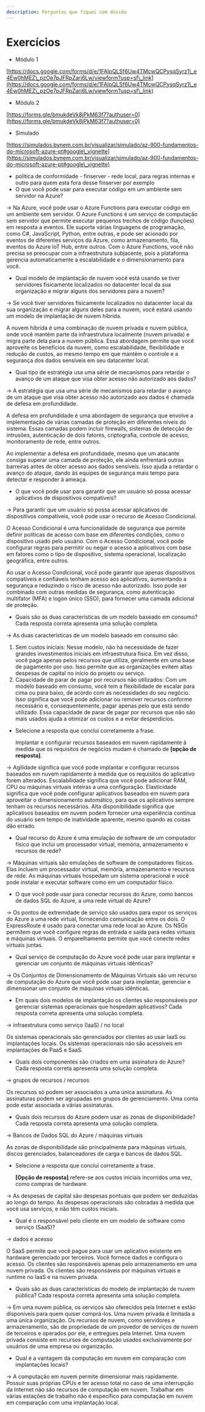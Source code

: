 ```yaml
---
description: Perguntas que fiquei com dúvida
---
```


# Exercícios

* Módulo 1

[https://docs.google.com/forms/d/e/1FAIpQLSf6Uw4TMcwQCPysqSyrz1\_e4Ew0hMEZ\_pzOe7pJFRpZarj6Lw/viewform?usp=sf\_link](https://docs.google.com/forms/d/e/1FAIpQLSf6Uw4TMcwQCPysqSyrz1\_e4Ew0hMEZ\_pzOe7pJFRpZarj6Lw/viewform?usp=sf\_link)

* Módulo 2

[https://forms.gle/bmukdeVk8jPkM63f7?authuser=0](https://forms.gle/bmukdeVk8jPkM63f7?authuser=0)

* Simulado

[https://simulados.bynem.com.br/visualizar/simulado/az-900-fundamentos-do-microsoft-azure-pt#google\_vignette](https://simulados.bynem.com.br/visualizar/simulado/az-900-fundamentos-do-microsoft-azure-pt#google\_vignette)



* politica de conformidade - finserver - rede local, para regras internas e outro para quem esta fora desse finserver por exemplo
* O que você pode usar para executar código em um ambiente sem servidor na Azure?

\-> Na Azure, você pode usar o Azure Functions para executar código em um ambiente sem servidor. O Azure Functions é um serviço de computação sem servidor que permite executar pequenos trechos de código (funções) em resposta a eventos. Ele suporta várias linguagens de programação, como C#, JavaScript, Python, entre outras, e pode ser acionado por eventos de diferentes serviços da Azure, como armazenamento, fila, eventos do Azure IoT Hub, entre outros. Com o Azure Functions, você não precisa se preocupar com a infraestrutura subjacente, pois a plataforma gerencia automaticamente a escalabilidade e o dimensionamento para você.



* Qual modelo de implantação de nuvem você está usando se tiver servidores fisicamente localizados no datacenter local da sua organização e migrar alguns dos servidores para a nuvem?

\-> Se você tiver servidores fisicamente localizados no datacenter local da sua organização e migrar alguns deles para a nuvem, você estará usando um modelo de implantação de nuvem híbrida.

A nuvem híbrida é uma combinação de nuvem privada e nuvem pública, onde você mantém parte da infraestrutura localmente (nuvem privada) e migra parte dela para a nuvem pública. Essa abordagem permite que você aproveite os benefícios da nuvem, como escalabilidade, flexibilidade e redução de custos, ao mesmo tempo em que mantém o controle e a segurança dos dados sensíveis em seu datacenter local.



* Qual tipo de estratégia usa uma série de mecanismos para retardar o avanço de um ataque que visa obter acesso não autorizado aos dados?

\-> A estratégia que usa uma série de mecanismos para retardar o avanço de um ataque que visa obter acesso não autorizado aos dados é chamada de defesa em profundidade.

A defesa em profundidade é uma abordagem de segurança que envolve a implementação de várias camadas de proteção em diferentes níveis do sistema. Essas camadas podem incluir firewalls, sistemas de detecção de intrusões, autenticação de dois fatores, criptografia, controle de acesso, monitoramento de rede, entre outros.

Ao implementar a defesa em profundidade, mesmo que um atacante consiga superar uma camada de proteção, ele ainda enfrentará outras barreiras antes de obter acesso aos dados sensíveis. Isso ajuda a retardar o avanço do ataque, dando às equipes de segurança mais tempo para detectar e responder à ameaça.



* O que você pode usar para garantir que um usuário só possa acessar aplicativos de dispositivos compatíveis?

\-> Para garantir que um usuário só possa acessar aplicativos de dispositivos compatíveis, você pode usar o recurso de Acesso Condicional.

O Acesso Condicional é uma funcionalidade de segurança que permite definir políticas de acesso com base em diferentes condições, como o dispositivo usado pelo usuário. Com o Acesso Condicional, você pode configurar regras para permitir ou negar o acesso a aplicativos com base em fatores como o tipo de dispositivo, sistema operacional, localização geográfica, entre outros.

Ao usar o Acesso Condicional, você pode garantir que apenas dispositivos compatíveis e confiáveis tenham acesso aos aplicativos, aumentando a segurança e reduzindo o risco de acesso não autorizado. Isso pode ser combinado com outras medidas de segurança, como autenticação multifator (MFA) e logon único (SSO), para fornecer uma camada adicional de proteção.





* Quais são as duas características de um modelo baseado em consumo? Cada resposta correta apresenta uma solução completa.

\-> As duas características de um modelo baseado em consumo são:

1. Sem custos iniciais: Nesse modelo, não há necessidade de fazer grandes investimentos iniciais em infraestrutura física. Em vez disso, você paga apenas pelos recursos que utiliza, geralmente em uma base de pagamento por uso. Isso permite que as organizações evitem altas despesas de capital no início do projeto ou serviço.
2. Capacidade de parar de pagar por recursos não utilizados: Com um modelo baseado em consumo, você tem a flexibilidade de escalar para cima ou para baixo, de acordo com as necessidades do seu negócio. Isso significa que você pode adicionar ou remover recursos conforme necessário e, consequentemente, pagar apenas pelo que está sendo utilizado. Essa capacidade de parar de pagar por recursos que não são mais usados ajuda a otimizar os custos e a evitar desperdícios.



*   Selecione a resposta que conclui corretamente a frase.

    Implantar e configurar recursos baseados em nuvem rapidamente à medida que os requisitos de negócios mudam é chamado de **\[opção de resposta]**.

\-> Agilidade significa que você pode implantar e configurar recursos baseados em nuvem rapidamente à medida que os requisitos do aplicativo forem alterados. Escalabilidade significa que você pode adicionar RAM, CPU ou máquinas virtuais inteiras a uma configuração. Elasticidade significa que você pode configurar aplicativos baseados em nuvem para aproveitar o dimensionamento automático, para que os aplicativos sempre tenham os recursos necessários. Alta disponibilidade significa que aplicativos baseados em nuvem podem fornecer uma experiência contínua do usuário sem tempo de inatividade aparente, mesmo quando as coisas dão errado.



* &#x20;Qual recurso do Azure é uma emulação de software de um computador físico que inclui um processador virtual, memória, armazenamento e recursos de rede?

\-> Máquinas virtuais são emulações de software de computadores físicos. Elas incluem um processador virtual, memória, armazenamento e recursos de rede. As máquinas virtuais hospedam um sistema operacional e você pode instalar e executar software como em um computador físico.



* O que você pode usar para conectar recursos do Azure, como bancos de dados SQL do Azure, a uma rede virtual do Azure?

\-> Os pontos de extremidade de serviço são usados para expor os serviços do Azure a uma rede virtual, fornecendo comunicação entre os dois. O ExpressRoute é usado para conectar uma rede local ao Azure. Os NSGs permitem que você configure regras de entrada e saída para redes virtuais e máquinas virtuais. O emparelhamento permite que você conecte redes virtuais juntas.



* &#x20;Qual serviço de computação do Azure você pode usar para implantar e gerenciar um conjunto de máquinas virtuais idênticas?

\-> Os Conjuntos de Dimensionamento de Máquinas Virtuais são um recurso de computação do Azure que você pode usar para implantar, gerenciar e dimensionar um conjunto de máquinas virtuais idênticas.



* Em quais dois modelos de implantação os clientes são responsáveis por gerenciar sistemas operacionais que hospedam aplicativos? Cada resposta correta apresenta uma solução completa.

\-> infraestrutura como serviço (IaaS) / no local

Os sistemas operacionais são gerenciados por clientes ao usar IaaS ou implantações locais. Os sistemas operacionais não são acessíveis em implantações de PaaS e SaaS.



* &#x20;Quais dois componentes são criados em uma assinatura do Azure? Cada resposta correta apresenta uma solução completa.

\-> grupos de recursos / recursos

Os recursos só podem ser associados a uma única assinatura. As assinaturas podem ser agrupadas em grupos de gerenciamento. Uma conta pode estar associada a várias assinaturas.



* Quais dois recursos do Azure podem usar as zonas de disponibilidade? Cada resposta correta apresenta uma solução completa.

\-> Bancos de Dados SQL do Azure / máquinas virtuais

As zonas de disponibilidade são principalmente para máquinas virtuais, discos gerenciados, balanceadores de carga e bancos de dados SQL.



*   Selecione a resposta que conclui corretamente a frase.

    **\[Opção de resposta]** refere-se aos custos iniciais incorridos uma vez, como compras de hardware.

\-> As despesas de capital são despesas pontuais que podem ser deduzidas ao longo do tempo. As despesas operacionais são cobradas à medida que você usa serviços, e não têm custos iniciais.



* Qual é o responsável pelo cliente em um modelo de software como serviço (SaaS)?

\-> dados e acesso&#x20;

O SaaS permite que você pague para usar um aplicativo existente em hardware gerenciado por terceiros. Você fornece dados e configura o acesso. Os clientes são responsáveis apenas pelo armazenamento em uma nuvem privada. Os clientes são responsáveis por máquinas virtuais e runtime no IaaS e na nuvem privada.



* &#x20;Quais são as duas características do modelo de implantação de nuvem pública? Cada resposta correta apresenta uma solução completa.

\-> Em uma nuvem pública, os serviços são oferecidos pela Internet e estão disponíveis para quem quiser comprá-los. Uma nuvem privada é limitada a uma única organização. Os recursos de nuvem, como servidores e armazenamento, são de propriedade de um provedor de serviços de nuvem de terceiros e operados por ele, e entregues pela Internet. Uma nuvem privada consiste em recursos de computação usados exclusivamente por usuários de uma empresa ou organização.



* &#x20;Qual é a vantagem da computação em nuvem em comparação com implantações locais?

\-> A computação em nuvem permite dimensionar mais rapidamente. Possuir suas próprias CPUs e ter acesso total no caso de uma interrupção da Internet não são recursos de computação em nuvem. Trabalhar em várias estações de trabalho não é específico para computação em nuvem em comparação com uma implantação local.
